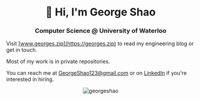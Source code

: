 <h1 align="center">👋 Hi, I'm George Shao</h1>
<h3 align="center">Computer Science @ University of Waterloo</h3>

Visit [www.georges.zip](https://georges.zip) to read my engineering blog or get in touch.

Most of my work is in private repositories.

You can reach me at [GeorgeShao123@gmail.com](mailto:GeorgeShao123@gmail.com) or on [LinkedIn](https://www.linkedin.com/in/georgeshao/) if you're interested in hiring.

<p align="center"> <img src="https://komarev.com/ghpvc/?username=georgeshao" alt="georgeshao" /> </p>

